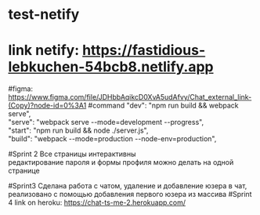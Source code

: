 # test-netify
# link netify: https://fastidious-lebkuchen-54bcb8.netlify.app

#figma: https://www.figma.com/file/JDHbbAqikcD0XvA5udAfvy/Chat_external_link-(Copy)?node-id=0%3A1
#command
"dev": "npm run build && webpack serve",<br>
"serve": "webpack serve --mode=development --progress",<br>
"start": "npm run build && node ./server.js",<br>
"build": "webpack --mode=production --node-env=production",<br>

#Sprint 2 
Все страницы интерактивны<br>
редактирование пароля и формы профиля можно делать на одной странице

#Sprint3
Сделана работа с чатом, удаление и добавление юзера в чат, реализовано с помощью добавления первого юзера из массива
#Sprint 4
link on heroku: https://chat-ts-me-2.herokuapp.com/